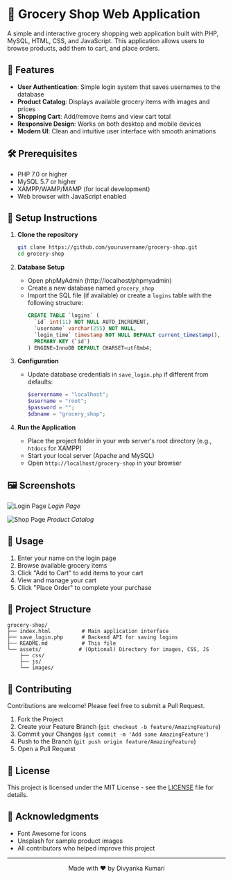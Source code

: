 # 🛒 Grocery Shop Web Application

A simple and interactive grocery shopping web application built with PHP, MySQL, HTML, CSS, and JavaScript. This application allows users to browse products, add them to cart, and place orders.

## 🚀 Features

- **User Authentication**: Simple login system that saves usernames to the database
- **Product Catalog**: Displays available grocery items with images and prices
- **Shopping Cart**: Add/remove items and view cart total
- **Responsive Design**: Works on both desktop and mobile devices
- **Modern UI**: Clean and intuitive user interface with smooth animations

## 🛠️ Prerequisites

- PHP 7.0 or higher
- MySQL 5.7 or higher
- XAMPP/WAMP/MAMP (for local development)
- Web browser with JavaScript enabled

## 🚦 Setup Instructions

1. **Clone the repository**
   ```bash
   git clone https://github.com/yourusername/grocery-shop.git
   cd grocery-shop
   ```

2. **Database Setup**
   - Open phpMyAdmin (http://localhost/phpmyadmin)
   - Create a new database named `grocery_shop`
   - Import the SQL file (if available) or create a `logins` table with the following structure:
     ```sql
     CREATE TABLE `logins` (
       `id` int(11) NOT NULL AUTO_INCREMENT,
       `username` varchar(255) NOT NULL,
       `login_time` timestamp NOT NULL DEFAULT current_timestamp(),
       PRIMARY KEY (`id`)
     ) ENGINE=InnoDB DEFAULT CHARSET=utf8mb4;
     ```

3. **Configuration**
   - Update database credentials in `save_login.php` if different from defaults:
     ```php
     $servername = "localhost";
     $username = "root";
     $password = "";
     $dbname = "grocery_shop";
     ```

4. **Run the Application**
   - Place the project folder in your web server's root directory (e.g., `htdocs` for XAMPP)
   - Start your local server (Apache and MySQL)
   - Open `http://localhost/grocery-shop` in your browser

## 🖼️ Screenshots

![Login Page](screenshots/login.png)
*Login Page*

![Shop Page](screenshots/shop.png)
*Product Catalog*

## 📝 Usage

1. Enter your name on the login page
2. Browse available grocery items
3. Click "Add to Cart" to add items to your cart
4. View and manage your cart
5. Click "Place Order" to complete your purchase

## 📂 Project Structure

```
grocery-shop/
├── index.html          # Main application interface
├── save_login.php      # Backend API for saving logins
├── README.md           # This file
└── assets/            # (Optional) Directory for images, CSS, JS
    ├── css/
    ├── js/
    └── images/
```

## 🤝 Contributing

Contributions are welcome! Please feel free to submit a Pull Request.

1. Fork the Project
2. Create your Feature Branch (`git checkout -b feature/AmazingFeature`)
3. Commit your Changes (`git commit -m 'Add some AmazingFeature'`)
4. Push to the Branch (`git push origin feature/AmazingFeature`)
5. Open a Pull Request

## 📄 License

This project is licensed under the MIT License - see the [LICENSE](LICENSE) file for details.

## 🙏 Acknowledgments

- Font Awesome for icons
- Unsplash for sample product images
- All contributors who helped improve this project

---

<div align="center">
  Made with ❤️ by Divyanka Kumari
</div>
